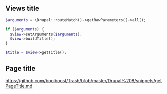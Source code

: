 ## Views title
``` php
$arguments = \Drupal::routeMatch()->getRawParameters()->all();

if ($arguments) {
  $view->setArguments($arguments);
  $view->buildTitle();
}

$title = $view->getTitle();
```

## Page title
https://github.com/boolboost/Trash/blob/master/Drupal%208/snippets/getPageTitle.md
